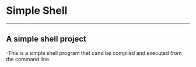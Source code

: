 # Simple Shell
______________________________________________________________________________________________________________________________________________________________________

## A simple shell project

-This is a simple shell program that cand be compiled and executed from the command line.
